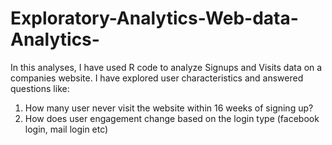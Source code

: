# Exploratory-Analytics-Web-data-Analytics-

In this analyses, I have used R code to analyze Signups and Visits data on a companies website. 
I have explored user characteristics and answered questions like:
1. How many user never visit the website within 16 weeks of signing up?
2. How does user engagement change based on the login type (facebook login, mail login etc) 
